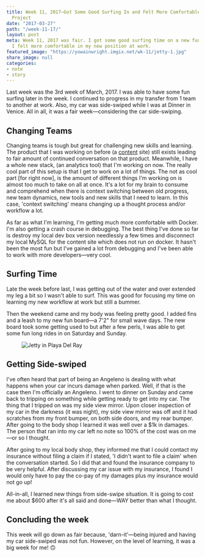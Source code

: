 ```yaml
---
title: Week 11, 2017—Got Some Good Surfing In and Felt More Comfortable On My New
  Project
date: "2017-03-27"
path: "/week-11-17/"
layout: post
meta: Week 11, 2017 was fair. I got some good surfing time on a new fun board and
  I felt more comfortable in my new position at work.
featured_image: "https://yowainwright.imgix.net/wk-11/jetty-1.jpg"
share_image: null
categories:
- note
- story
---
```


Last week was the 3rd week of March, 2017. I was able to have some fun surfing later in the week. I continued to progress in my transfer from 1 team to another at work. Also, my car was side-swiped while I was at Dinner in Venice. All in all, it was a fair week—considering the car side-swiping.

## Changing Teams

Changing teams is tough but great for challenging new skills and learning. The product that I was working on before (a [content](https://content.dollarshaveclub.com/) site) still exists leading to fair amount of continued conversation on that product. Meanwhile, I have a whole new stack, (an analytics tool) that I'm working on now. The really cool part of this setup is that I get to work on a lot of things. The not as cool part [for right now], is the amount of different things I'm working on is almost too much to take on all at once. It's a lot for my brain to consume and comprehend when there is context switching between old progress, new team dynamics, new tools and new skills that I need to learn. In this case, 'context switching' means changing up a thought process and/or workflow a lot. 

As far as what I'm learning, I'm getting much more comfortable with Docker. I'm also getting a crash course in debugging. The best thing I've done so far is destroy my local dev box version needlessly a few times and disconnect my local MySQL for the content site which does not run on docker. It hasn't been the most fun but I've gained a lot from debugging and I've been able to work with more developers—very cool.

## Surfing Time

Late the week before last, I was getting out of the water and over extended my leg a bit so I wasn't able to surf. This was good for focusing my time on learning my new workflow at work but still a bummer. 

Then the weekend came and my body was feeling pretty good. I added fins and a leash to my new fun board—a 7'2" for small wave days. The new board took some getting used to but after a few perls, I was able to get some fun long rides in on Saturday and Sunday. 

<figure>
  <img src="https://yowainwright.imgix.net/wk-11/jetty-1.jpg?w=800&h=800&crop=focalpoint&auto=format" alt="Jetty in Playa Del Ray" />
</figure>

## Getting Side-swiped

I've often heard that part of being an Angeleno is dealing with what happens when your car incurs damage when parked. Well, if that is the case then I'm officially an Angeleno. I went to dinner on Sunday and came back to tripping on something while getting ready to get into my car. The thing that I tripped on was my side view mirror. Upon closer inspection of my car in the darkness (it was night), my side view mirror was off and it had scratches from my front bumper, on both side doors, and my rear bumper. After going to the body shop I learned it was well over a $1k in damages. The person that ran into my car left no note so 100% of the cost was on me—or so I thought. 

After going to my local body shop, they informed me that I could contact my insurance without filing a claim if I stated, 'I didn't want to file a claim' when the conversation started. So I did that and found the insurance company to be very helpful. After discussing my car issue with my insurance, I found I would only have to pay the co-pay of my damages plus my insurance would not go up! 

All-in-all, I learned new things from side-swipe situation. It is going to cost me about $600 after it's all said and done—WAY better than what I thought.

## Concluding the week

This week will go down as fair because, 'darn-it'—being injured and having my car side-swiped was not fun. However, on the level of learning, it was a big week for me! 🙃


